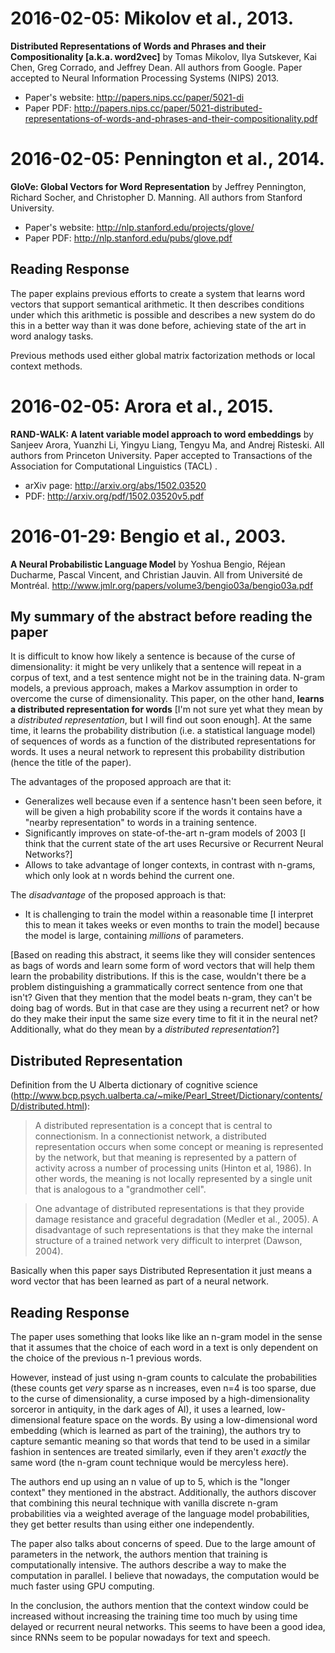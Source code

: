 # 2016-02-05: Mikolov et al., 2013.
**Distributed Representations of Words and Phrases and their Compositionality [a.k.a. word2vec]** by Tomas Mikolov, Ilya Sutskever, Kai Chen, Greg Corrado, and Jeffrey Dean. All authors from Google. Paper accepted to Neural Information Processing Systems (NIPS) 2013.

* Paper's website: http://papers.nips.cc/paper/5021-di
* Paper PDF: http://papers.nips.cc/paper/5021-distributed-representations-of-words-and-phrases-and-their-compositionality.pdf


# 2016-02-05: Pennington et al., 2014.
**GloVe: Global Vectors for Word Representation** by Jeffrey Pennington, Richard Socher, and Christopher D. Manning. All authors from Stanford University.

* Paper's website: http://nlp.stanford.edu/projects/glove/
* Paper PDF: http://nlp.stanford.edu/pubs/glove.pdf

## Reading Response

The paper explains previous efforts to create a system that learns word vectors that support semantical arithmetic. It then describes conditions under which this arithmetic is possible and describes a new system do do this in a better way than it was done before, achieving state of the art in word analogy tasks.

Previous methods used either global matrix factorization methods or local context methods.

# 2016-02-05: Arora et al., 2015.
**RAND-WALK: A latent variable model approach to word embeddings** by Sanjeev Arora, Yuanzhi Li, Yingyu Liang, Tengyu Ma, and Andrej Risteski. All authors from Princeton University. Paper accepted to Transactions of the Association for Computational Linguistics (TACL)  .

*  arXiv page: http://arxiv.org/abs/1502.03520
*  PDF: http://arxiv.org/pdf/1502.03520v5.pdf


# 2016-01-29: Bengio et al., 2003.
**A Neural Probabilistic Language Model** by Yoshua Bengio, Réjean Ducharme, Pascal Vincent, and Christian Jauvin. All from Université de Montréal.
http://www.jmlr.org/papers/volume3/bengio03a/bengio03a.pdf

## My summary of the abstract before reading the paper
It is difficult to know how likely a sentence is because of the curse of dimensionality: it might be very unlikely that a sentence will repeat in a corpus of text, and a test sentence might not be in the training data. N-gram models, a previous approach, makes a Markov assumption in order to overcome the curse of dimensionality. This paper, on the other hand, **learns a distributed representation for words** [I'm not sure yet what they mean by a *distributed representation*, but I will find out soon enough]. At the same time, it learns the probability distribution (i.e. a statistical language model) of sequences of words as a function of the distributed representations for words. It uses a neural network to represent this probability distribution (hence the title of the paper).

The advantages of the proposed approach are that it:

* Generalizes well because even if a sentence hasn't been seen before, it will be given a high probability score if the words it contains have a "nearby representation" to words in a training sentence.
* Significantly improves on state-of-the-art n-gram models of 2003 [I think that the current state of the art uses Recursive or Recurrent Neural Networks?]
* Allows to take advantage of longer contexts, in contrast with n-grams, which only look at n words behind the current one.

The *disadvantage* of the proposed approach is that:

* It is challenging to train the model within a reasonable time [I interpret this to mean it takes weeks or even months to train the model] because the model is large, containing *millions* of parameters.

[Based on reading this abstract, it seems like they will consider sentences as bags of words and learn some form of word vectors that will help them learn the probability distributions. If this is the case, wouldn't there be a problem distinguishing a grammatically correct sentence from one that isn't? Given that they mention that the model beats n-gram, they can't be doing bag of words. But in that case are they using a recurrent net? or how do they make their input the same size every time to fit it in the neural net? Additionally, what do they mean by a *distributed representation*?]

## Distributed Representation
Definition from the U Alberta dictionary of cognitive science (http://www.bcp.psych.ualberta.ca/~mike/Pearl_Street/Dictionary/contents/D/distributed.html):

> A distributed representation is a concept that is central to connectionism. In a connectionist network, a distributed representation occurs when some concept or meaning is represented by the network, but that meaning is represented by a pattern of activity across a number of processing units (Hinton et al, 1986). In other words, the meaning is not locally represented by a single unit that is analogous to a "grandmother cell".

> One advantage of distributed representations is that they provide damage resistance and graceful degradation (Medler et al., 2005). A disadvantage of such representations is that they make the internal structure of a trained network very difficult to interpret (Dawson, 2004).

Basically when this paper says Distributed Representation it just means a word vector that has been learned as part of a neural network.

## Reading Response
The paper uses something that looks like like an n-gram model in the sense that it assumes that the choice of each word in a text is only dependent on the choice of the previous n-1 previous words.

However, instead of just using n-gram counts to calculate the probabilities (these counts get *very* sparse as n increases, even n=4 is too sparse, due to the curse of dimensionality, a curse imposed by a high-dimensionality sorceror in antiquity, in the dark ages of AI), it uses a learned, low-dimensional feature space on the words. By using a low-dimensional word embedding (which is learned as part of the training), the authors try to capture semantic meaning so that words that tend to be used in a similar fashion in sentences are treated similarly, even if they aren't *exactly* the same word (the n-gram count technique would be mercyless here).

The authors end up using an n value of up to 5, which is the "longer context" they mentioned in the abstract. Additionally, the authors discover that combining this neural technique with vanilla discrete n-gram probabilities via a weighted average of the language model probabilities, they get better results than using either one independently.

The paper also talks about concerns of speed. Due to the large amount of parameters in the network, the authors mention that training is computationally intensive. The authors describe a way to make the computation in parallel. I believe that nowadays, the computation would be much faster using GPU computing.

In the conclusion, the authors mention that the context window could be increased without increasing the training time too much by using time delayed or recurrent neural networks. This seems to have been a good idea, since RNNs seem to be popular nowadays for text and speech.
